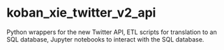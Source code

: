 # koban_xie_twitter_v2_api
Python wrappers for the new Twitter API, ETL scripts for translation to an SQL database, Jupyter notebooks to interact with the SQL database.
